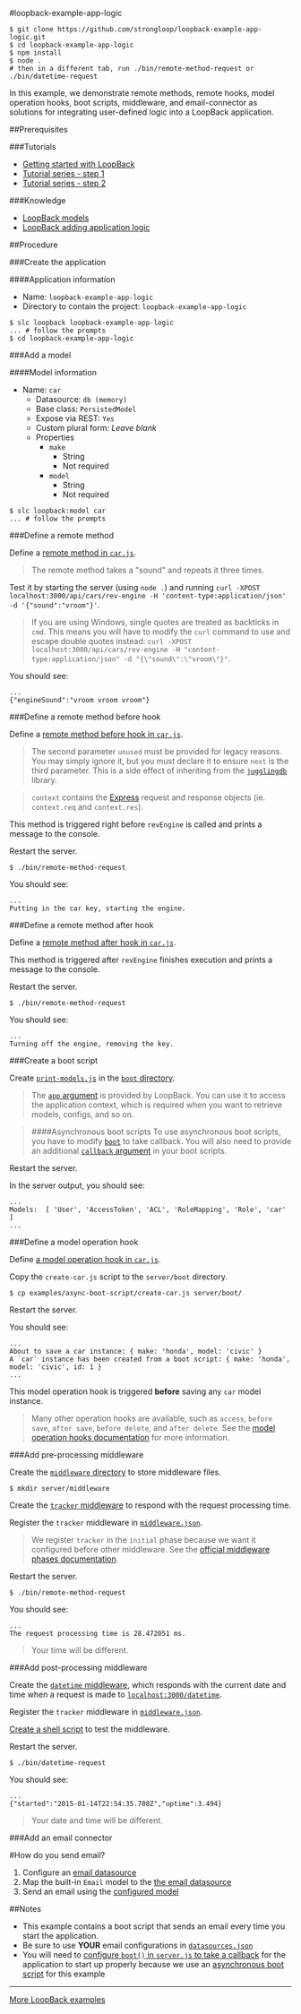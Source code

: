 #loopback-example-app-logic

```
$ git clone https://github.com/strongloop/loopback-example-app-logic.git
$ cd loopback-example-app-logic
$ npm install
$ node .
# then in a different tab, run ./bin/remote-method-request or ./bin/datetime-request
```

In this example, we demonstrate remote methods, remote hooks, model operation hooks, boot scripts, middleware, and email-connector as solutions for integrating user-defined logic into a LoopBack application.


##Prerequisites

###Tutorials

- [Getting started with LoopBack](http://docs.strongloop.com/display/LB/Getting+started+with+LoopBack)
- [Tutorial series - step 1](https://github.com/strongloop/loopback-example#step-one---the-basics)
- [Tutorial series - step 2](https://github.com/strongloop/loopback-example#step-two---relations-and-filter)

###Knowledge

- [LoopBack models](http://docs.strongloop.com/display/LB/Defining+models)
- [LoopBack adding application logic](http://docs.strongloop.com/display/LB/Adding+application+logic)

##Procedure

###Create the application

####Application information

- Name: `loopback-example-app-logic`
- Directory to contain the project: `loopback-example-app-logic`

```
$ slc loopback loopback-example-app-logic
... # follow the prompts
$ cd loopback-example-app-logic
```

###Add a model

####Model information
- Name: `car`
  - Datasource: `db (memory)`
  - Base class: `PersistedModel`
  - Expose via REST: `Yes`
  - Custom plural form: *Leave blank*
  - Properties
    - `make`
      - String
      - Not required
    - `model`
      - String
      - Not required

```
$ slc loopback:model car
... # follow the prompts
```

###Define a remote method

Define a [remote method in `car.js`](https://github.com/strongloop/loopback-example-app-logic/blob/master/common/models/car.js#L2-L13).

> The remote method takes a "sound" and repeats it three times.

Test it by starting the server (using `node .`) and running `curl -XPOST localhost:3000/api/cars/rev-engine -H 'content-type:application/json' -d '{"sound":"vroom"}'`.

>If you are using Windows, single quotes are treated as backticks in `cmd`. This means you will have to modify the `curl` command to use and escape double quotes instead: `curl -XPOST localhost:3000/api/cars/rev-engine -H "content-type:application/json" -d "{\"sound\":\"vroom\"}"`.

You should see:

```
...
{"engineSound":"vroom vroom vroom"}
```

###Define a remote method before hook

Define a [remote method before hook in `car.js`](https://github.com/strongloop/loopback-example-app-logic/blob/master/common/models/car.js#L15-L19).

> The second parameter `unused` must be provided for legacy reasons. You may simply ignore it, but you must declare it to ensure `next` is the third parameter. This is a side effect of inheriting from the [`jugglingdb`](https://github.com/1602/jugglingdb) library.

> `context` contains the [Express](http://expressjs.com/) request and response objects (ie. `context.req` and `context.res`).

This method is triggered right before `revEngine` is called and prints a message to the console.

Restart the server.

```
$ ./bin/remote-method-request
```

You should see:

```
...
Putting in the car key, starting the engine.
```

###Define a remote method after hook

Define a [remote method after hook in `car.js`](https://github.com/strongloop/loopback-example-app-logic/blob/master/common/models/car.js#L21-L25).

This method is triggered after `revEngine` finishes execution and prints a message to the console.

Restart the server.

```
$ ./bin/remote-method-request
```

You should see:

```
...
Turning off the engine, removing the key.
```

###Create a boot script

Create [`print-models.js`](https://github.com/strongloop/loopback-example-app-logic/blob/master/server/boot/print-models.js) in the [`boot` directory](/server/boot).

> The [`app` argument](https://github.com/strongloop/loopback-example-app-logic/blob/master/server/boot/print-models.js#L1) is provided by LoopBack. You can use it to access the application context, which is required when you want to retrieve models, configs, and so on.

> ####Asynchronous boot scripts
> To use asynchronous boot scripts, you have to modify [`boot`](https://github.com/strongloop/loopback-example-app-logic/blob/master/examples/async-boot-scripts/server.js#L1) to take  callback. You will also need to provide an additional [`callback` argument](https://github.com/strongloop/loopback-example-app-logic/blob/master/examples/async-boot-script/create-car.js#L1) in your boot scripts.

Restart the server.

In the server output, you should see:

```
...
Models:  [ 'User', 'AccessToken', 'ACL', 'RoleMapping', 'Role', 'car' ]
...
```

###Define a model operation hook

Define [a model operation hook in `car.js`](https://github.com/strongloop/loopback-example-app-logic/blob/master/common/models/car.js#L27-L35).

Copy the `create-car.js` script to the `server/boot` directory.

```
$ cp examples/async-boot-script/create-car.js server/boot/
```

Restart the server.

You should see:

```
...
About to save a car instance: { make: 'honda', model: 'civic' }
A `car` instance has been created from a boot script: { make: 'honda', model: 'civic', id: 1 }
...
```

This model operation hook is triggered **before** saving any `car` model instance.

> Many other operation hooks are available, such as `access`, `before save`, `after save`, `before delete`, and `after delete`. See the [model operation hooks documentation](http://docs.strongloop.com/display/public/LB/Operation+hooks) for more information.

###Add pre-processing middleware

Create the [`middleware` directory](/server/middleware) to store middleware
files.

```
$ mkdir server/middleware
```

Create the [`tracker` middleware](https://github.com/strongloop/loopback-example-app-logic/blob/master/server/middleware/tracker.js) to respond with
the request processing time.

Register the `tracker` middleware in [`middleware.json`](https://github.com/strongloop/loopback-example-app-logic/blob/master/server/middleware.json#L7).

> We register `tracker` in the `initial` phase because we want it configured before other middleware. See the [official middleware phases documentation](http://docs.strongloop.com/display/LB/Defining+middleware#Definingmiddleware-Middlewarephases).

Restart the server.

```
$ ./bin/remote-method-request
```

You should see:

```
...
The request processing time is 28.472051 ms.
```

> Your time will be different.

###Add post-processing middleware

Create the [`datetime` middleware](https://github.com/strongloop/loopback-example-app-logic/blob/master/server/middleware/datetime.js), which responds with the current date and time when a request is made to [`localhost:3000/datetime`](http://localhost:3000/datetime).

Register the `tracker` middleware in [`middleware.json`](https://github.com/strongloop/loopback-example-app-logic/blob/master/server/middleware.json#L19-L21).

[Create a shell script](https://github.com/strongloop/loopback-example-app-logic/blob/master/bin/datetime-request) to test the middleware.

Restart the server.

```
$ ./bin/datetime-request
```

You should see:

```
...
{"started":"2015-01-14T22:54:35.708Z","uptime":3.494}
```

> Your date and time will be different.

###Add an email connector

#How do you send email?
1. Configure an [email datasource](https://github.com/strongloop/loopback-example-app-logic/blob/master/server/datasources.json#L6-L21)
2. Map the built-in `Email` model to the [the email datasource](https://github.com/strongloop/loopback-example-app-logic/blob/master/server/model-config.json#L33-L35)
3. Send an email using the [configured model](https://github.com/strongloop/loopback-example-app-logic/blob/master/server/boot/send-email.js#L6-L16)

##Notes
- This example contains a boot script that sends an email every time you start the application.
- Be sure to use **YOUR** email configurations in [`datasources.json`](https://github.com/strongloop/loopback-example-app-logic/blob/master/server/datasources.json#L18-L19)
- You will need to [configure `boot()` in `server.js` to take a callback](https://github.com/strongloop/loopback-example-app-logic/blob/master/server/server.js#L8) for the application to start up properly because we use an [asynchronous boot script](https://github.com/strongloop/loopback-example-email/blob/master/server/boot/send-email.js#L3) for this example

---

[More LoopBack examples](https://github.com/strongloop/loopback-example)
